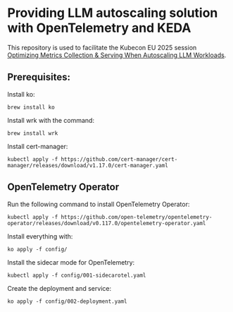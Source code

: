 # Providing LLM autoscaling solution with OpenTelemetry and KEDA

This repository is used to facilitate the Kubecon EU 2025 session [Optimizing Metrics Collection & Serving When Autoscaling LLM Workloads](https://kccnceu2025.sched.com/event/1txI4/optimizing-metrics-collection-serving-when-autoscaling-llm-workloads-vincent-hou-bloomberg-jiri-kremser-kedifyio?iframe=no).

## Prerequisites:

Install ko:

```
brew install ko
```

Install wrk with the command:

```
brew install wrk
```

Install cert-manager:

```
kubectl apply -f https://github.com/cert-manager/cert-manager/releases/download/v1.17.0/cert-manager.yaml
```

## OpenTelemetry Operator

Run the following command to install OpenTelemetry Operator:

```
kubectl apply -f https://github.com/open-telemetry/opentelemetry-operator/releases/download/v0.117.0/opentelemetry-operator.yaml
```

Install everything with:

```
ko apply -f config/
```

Install the sidecar mode for OpenTelemetry:

```
kubectl apply -f config/001-sidecarotel.yaml
```

Create the deployment and service:

```
ko apply -f config/002-deployment.yaml
```

